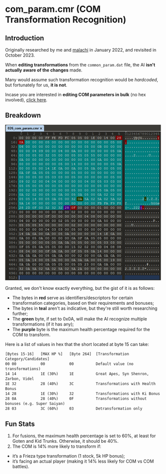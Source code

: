 # com_param.cmr (COM Transformation Recognition)

## Introduction
Originally researched by me and [malachi](https://github.com/malachi1990) in January 2022, and revisited in October 2023.

When **editing transformations** from the ``common_param.dat`` file, the AI **isn't actually aware of the changes** made.

Many would assume such transformation recognition would be *hardcoded*, but fortunately for us, **it is not**.

Incase you are interested in **editing COM parameters in bulk** (no hex involved), [click here](https://github.com/ViveTheModder/bt3-com-param-editor).

## Breakdown
![speak-1](https://github.com/ViveTheModder/dbzbt3-research/blob/main/file-types/cmr/img/com-1.png)

Granted, we don't know exactly everything, but the gist of it is as follows:
* The bytes in **red** serve as identifiers/descriptors for certain transformation categories, based on their requirements and bonuses;
* The bytes in **teal** aren't as indicative, but they're still worth researching further;
* The **green** byte, if set to 0x0A, will make the AI recognize multiple transformations (if it has any);
* The **purple** byte is the maximum health percentage required for the COM to transform.

Here is a list of values in hex that the short located at byte 15 can take:

```
[Bytes 15-16]   [MAX HP %]   [Byte 264]  [Transformation Category/Candidates]
00 00           00           00          Default value (no transformations)
14 14           1E (30%)     1E          Great Apes, Syn Shenron, Zarbon, Videl
1E 32           28 (40%)     3C          Transformations with Health Bonus
14 28           1E (30%)     32          Transformations with Ki Bonus
28 0A           28 (40%)     0F          Transformations without bonuses (e.g. Super Saiyan)
28 03           3C (60%)     03          Detransformation only
```

## Fun Stats
1. For fusions, the maximum health percentage is set to 60%, at least for Goten and Kid Trunks. Otherwise, it should be 40%.
2. The COM is 14% more likely to transform if:
* it’s a Frieza type transformation (1 stock, 5k HP bonus);
* it’s facing an actual player (making it 14% less likely for COM vs COM battles).